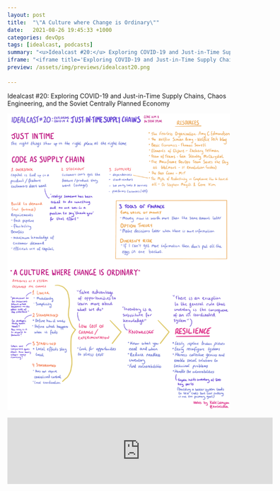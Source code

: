 ```yaml
---
layout: post
title:  "\"A Culture where Change is Ordinary\""
date:   2021-08-26 19:45:33 +1000
categories: devOps
tags: [idealcast, podcasts]
summary: "<u>Idealcast #20:</u> Exploring COVID-19 and Just-in-Time Supply Chains, Chaos Engineering, and the Soviet Centrally Planned Economy"
iframe: "<iframe title='Exploring COVID-19 and Just-in-Time Supply Chains, Chaos Engineering, and the Soviet Centrally Planned Economy' allowtransparency='true' height='150' width='600px' style='border: none; min-width: min(100%, 430px);' scrolling='no' data-name='pb-iframe-player' src='https://www.podbean.com/player-v2/?i=yhu8g-10a860c-pb&from=embed&share=1&download=1&skin=eeeeee&btn-skin=8bbb4e&size=150'></iframe>"
preview: /assets/img/previews/idealcast20.png

---
```

Idealcast #20: Exploring COVID-19 and Just-in-Time Supply Chains, Chaos Engineering, and the Soviet Centrally Planned Economy

![Notes for idealcast #20][notes]

<iframe title="Exploring COVID-19 and Just-in-Time Supply Chains, Chaos Engineering, and the Soviet Centrally Planned Economy" allowtransparency="true" height="150" width="600px" style="border: none; min-width: min(100%, 430px);" scrolling="no" data-name="pb-iframe-player" src="https://www.podbean.com/player-v2/?i=yhu8g-10a860c-pb&from=embed&share=1&download=1&skin=eeeeee&btn-skin=8bbb4e&size=150"></iframe>

[notes]: /assets/img/notes/idealcast20.png
